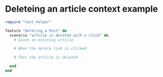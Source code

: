 # Deleteing an article context example
```ruby
require "test_helper"

feature "Deleting a Post" do
  scenario "article is deleted with a click" do
    # Given an existing article

    # When the delete link is clicked

    # Then the article is deleted

  end
end
```
